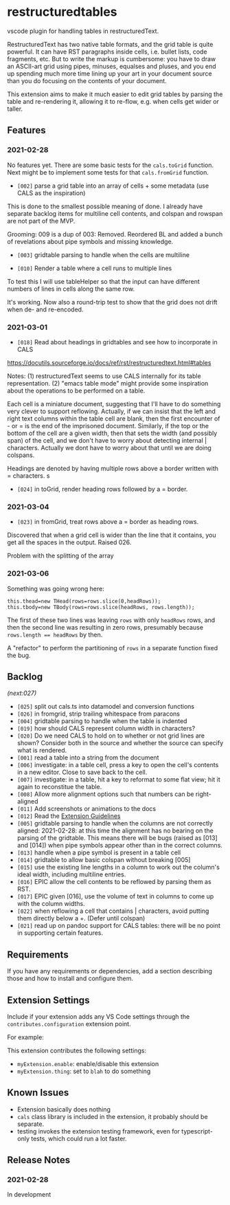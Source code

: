 # restructuredtables

vscode plugin for handling tables in restructuredText.

RestructuredText has two native table formats, and the grid table is quite powerful. It can have RST paragraphs inside cells, i.e. bullet lists, code fragments, etc.  But to write the markup is cumbersome: you have to draw an ASCII-art grid using pipes, minuses, equalses and pluses, and you end up spending much more time lining up your art in your document source than you do focusing on the contents of your document.  

This extension aims to make it much easier to edit grid tables by parsing the table and re-rendering it, allowing it to re-flow, e.g. when cells get wider or taller.

## Features

### 2021-02-28

No features yet.  There are some basic tests for the `cals.toGrid` function.  Next might be to implement some tests for that `cals.fromGrid` function.

- `[002]` parse a grid table into an array of cells + some metadata (use CALS as the inspiration)

This is done to the smallest possible meaning of done.  I already have separate backlog items for multiline cell contents, and colspan and rowspan are not part of the MVP. 

Grooming: 009 is a dup of 003: Removed.  Reordered BL and added a bunch of revelations about pipe symbols and missing knowledge.

- `[003]` gridtable parsing to handle when the cells are multiline

- `[010]` Render a table where a cell runs to multiple lines

To test this I will use tableHelper so that the input can have different numbers of lines in cells along the same row.

It's working.  Now also a round-trip test to show that the grid does not drift when de- and re-encoded.

### 2021-03-01

- `[018]` Read about headings in gridtables and see how to incorporate in CALS

https://docutils.sourceforge.io/docs/ref/rst/restructuredtext.html#tables

Notes: (1) restructuredText seems to use CALS internally for its table representation.  (2) "emacs table mode" might provide some inspiration about the operations to be performed on a table.

Each cell is a miniature document, suggesting that I'll have to do something very clever to support reflowing. Actually, if we can insist that the left and right text columns within the table cell are blank, then the first encounter of - or = is the end of the imprisoned document.  Similarly, if the top or the bottom of the cell are a given width, then that sets the width (and possibly span) of the cell, and we don't have to worry about detecting internal | characters.  Actually we dont have to worry about that until we are doing colspans.

Headings are denoted by having multiple rows above a border written with = characters.
s

- `[024]` in toGrid, render heading rows followed by a = border.

### 2021-03-04

- `[023]` in fromGrid, treat rows above a = border as heading rows.

Discovered that when a grid cell is wider than the line that it contains, you get all the spaces in the output.  Raised 026.

Problem with the splitting of the array

### 2021-03-06

Something was going wrong here:

    this.thead=new THead(rows=rows.slice(0,headRows));
    this.tbody=new TBody(rows=rows.slice(headRows, rows.length));

The first of these two lines was leaving `rows` with only `headRows` rows, and then the second line was resulting in zero rows, presumably because `rows.length == headRows` by then.

A "refactor" to perform the partitioning of `rows` in a separate function fixed the bug.

## Backlog
_(next:027)_


- `[025]` split out cals.ts into datamodel and conversion functions
- `[026]` in fromgrid, strip trailing whitespace from paracons
- `[004]` gridtable parsing to handle when the table is indented
- `[019]` how should CALS represent column width in characters?
- `[020]` Do we need CALS to hold on to whether or not grid lines are shown? Consider both in the source and whether the source can specify what is rendered.
- `[001]` read a table into a string from the document
- `[006]` investigate: in a table cell, press a key to open the cell's contents in a new editor.  Close to save back to the cell.
- `[007]` investigate: in a table, hit a key to reformat to some flat view; hit it again to reconstitue the table.
- `[008]` Allow more alignment options such that numbers can be right-aligned
- `[011]` Add screenshots or animations to the docs
- `[012]` Read the [Extension Guidelines](https://code.visualstudio.com/api/references/extension-guidelines)
- `[005]` gridtable parsing to handle when the columns are not correctly aligned: 2021-02-28: at this time the alignment has no bearing on the parsing of the gridtable.  This means there will be bugs (raised as [013] and [014]) when pipe symbols appear other than in the correct columns.
- `[013]` handle when a pipe symbol is present in a table cell
- `[014]` gridtable to allow basic colspan without breaking [005]
- `[015]` use the existing line lengths in a column to work out the column's ideal width, including multiline entries.
- `[016]` EPIC allow the cell contents to be reflowed by parsing them as RST.
- `[017]` EPIC given [016], use the volume of text in columns to come up with the column widths.
- `[022]` when reflowing a cell that contains | characters, avoid putting them directly below a +. (Defer until colspan)
- `[021]` read up on pandoc support for CALS tables: there will be no point in supporting certain features.

## Requirements

If you have any requirements or dependencies, add a section describing those and how to install and configure them.

## Extension Settings

Include if your extension adds any VS Code settings through the `contributes.configuration` extension point.

For example:

This extension contributes the following settings:

* `myExtension.enable`: enable/disable this extension
* `myExtension.thing`: set to `blah` to do something

## Known Issues

- Extension basically does nothing
- `cals` class library is included in the extension, it probably should be separate.
- testing invokes the extension testing framework, even for typescript-only tests, which could run a lot faster.

## Release Notes

### 2021-02-28

In development

